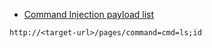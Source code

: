 
- [Command Injection payload list](https://github.com/payloadbox/command-injection-payload-list)

```text
http://<target-url>/pages/command=cmd=ls;id
```
